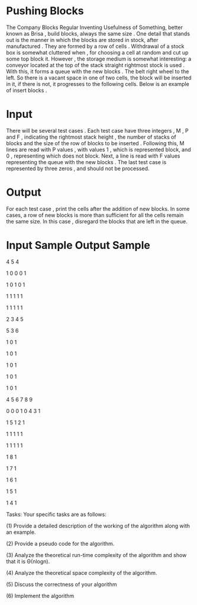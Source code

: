 # Pushing Blocks
The Company Blocks Regular Inventing Usefulness of Something, better known as Brisa , build blocks, always the same size . One detail that stands out is the manner in which the blocks are stored in stock, after manufactured . They are formed by a row of cells . Withdrawal of a stock box is somewhat cluttered when , for choosing a cell at random and cut up some top block it. However , the storage medium is somewhat interesting: a conveyor located at the top of the stack straight rightmost stock is used . With this, it forms a queue with the new blocks . The belt right wheel to the left. So there is a vacant space in one of two cells, the block will be inserted in it, if there is not, it progresses to the following cells. Below is an example of insert blocks .
 
# Input
There will be several test cases . Each test case have three integers , M , P and F , indicating the rightmost stack height , the number of stacks of blocks and the size of the row of blocks to be inserted . Following this, M lines are read with P values , with values 1 , which is represented block, and 0 , representing which does not block. Next, a line is read with F values representing the queue with the new blocks . The last test case is represented by three zeros , and should not be processed.

# Output
For each test case , print the cells after the addition of new blocks. In some cases, a row of new blocks is more than sufficient for all the cells remain the same size. In this case , disregard the blocks that are left in the queue.

# Input Sample	Output Sample

4 5 4

1 0 0 0 1

1 0 1 0 1

1 1 1 1 1

1 1 1 1 1

2 3 4 5

5 3 6

1 0 1

1 0 1

1 0 1

1 0 1

1 0 1

4 5 6 7 8 9


0 0 0	1 0 4 3 1

1 5 1 2 1

1 1 1 1 1

1 1 1 1 1

1 8 1

1 7 1

1 6 1

1 5 1

1 4 1

Tasks: Your specific tasks are as follows:

(1) Provide a detailed description of the working of the algorithm along with an example.

(2) Provide a pseudo code for the algorithm.

(3) Analyze the theoretical run-time complexity of the algorithm and show that it is Θ(nlogn).

(4) Analyze the theoretical space complexity of the algorithm.

(5) Discuss the correctness of your algorithm

(6) Implement the algorithm
